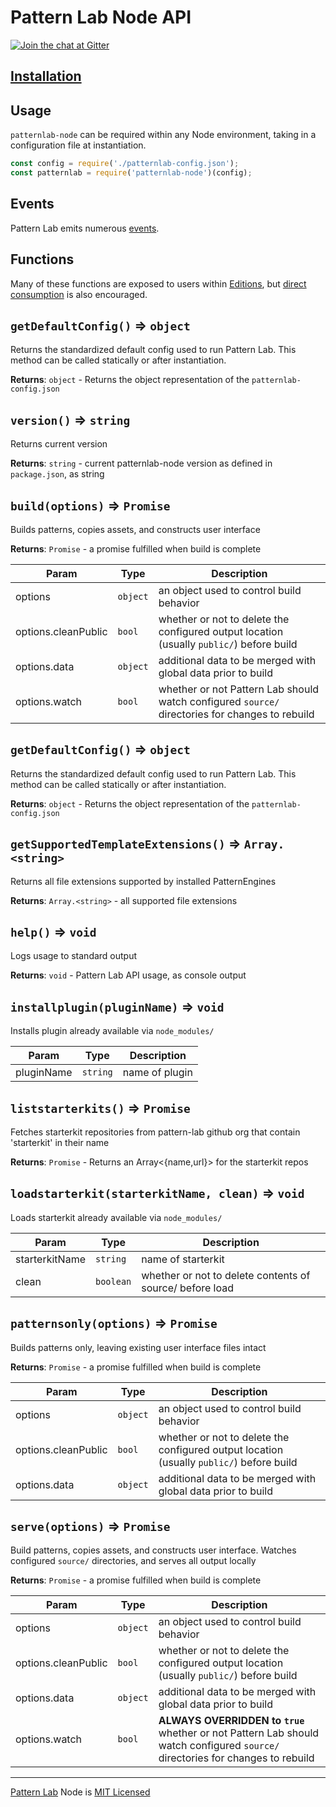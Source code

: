 # Pattern Lab Node API

[![Join the chat at Gitter](https://badges.gitter.im/pattern-lab/node.svg)](https://gitter.im/pattern-lab/node)

## [Installation](https://github.com/pattern-lab/patternlab-node#installation)

## Usage

`patternlab-node` can be required within any Node environment, taking in a configuration file at instantiation.

``` javascript
const config = require('./patternlab-config.json');
const patternlab = require('patternlab-node')(config);
```

## Events

Pattern Lab emits numerous [events](./events.md).

## Functions

Many of these functions are exposed to users within [Editions](https://github.com/pattern-lab/patternlab-node#editions), but [direct consumption](https://github.com/pattern-lab/patternlab-node#direct-consumption) is also encouraged.

## `getDefaultConfig()` ⇒ <code>object</code>

  Returns the standardized default config used to run Pattern Lab. This method can be called statically or after instantiation.

**Returns**: <code>object</code> - Returns the object representation of the `patternlab-config.json`  
## `version()` ⇒ <code>string</code>

  Returns current version

**Returns**: <code>string</code> - current patternlab-node version as defined in `package.json`, as string  
## `build(options)` ⇒ <code>Promise</code>

  Builds patterns, copies assets, and constructs user interface

**Returns**: <code>Promise</code> - a promise fulfilled when build is complete  

| Param | Type | Description |
| --- | --- | --- |
| options | <code>object</code> | an object used to control build behavior |
| options.cleanPublic | <code>bool</code> | whether or not to delete the configured output location (usually `public/`) before build |
| options.data | <code>object</code> | additional data to be merged with global data prior to build |
| options.watch | <code>bool</code> | whether or not Pattern Lab should watch configured `source/` directories for changes to rebuild |

## `getDefaultConfig()` ⇒ <code>object</code>

  Returns the standardized default config used to run Pattern Lab. This method can be called statically or after instantiation.

**Returns**: <code>object</code> - Returns the object representation of the `patternlab-config.json`  
## `getSupportedTemplateExtensions()` ⇒ <code>Array.&lt;string&gt;</code>

  Returns all file extensions supported by installed PatternEngines

**Returns**: <code>Array.&lt;string&gt;</code> - all supported file extensions  
## `help()` ⇒ <code>void</code>

  Logs usage to standard output

**Returns**: <code>void</code> - Pattern Lab API usage, as console output  
## `installplugin(pluginName)` ⇒ <code>void</code>

  Installs plugin already available via `node_modules/`


| Param | Type | Description |
| --- | --- | --- |
| pluginName | <code>string</code> | name of plugin |

## `liststarterkits()` ⇒ <code>Promise</code>

  Fetches starterkit repositories from pattern-lab github org that contain 'starterkit' in their name

**Returns**: <code>Promise</code> - Returns an Array<{name,url}> for the starterkit repos  
## `loadstarterkit(starterkitName, clean)` ⇒ <code>void</code>

  Loads starterkit already available via `node_modules/`


| Param | Type | Description |
| --- | --- | --- |
| starterkitName | <code>string</code> | name of starterkit |
| clean | <code>boolean</code> | whether or not to delete contents of source/ before load |

## `patternsonly(options)` ⇒ <code>Promise</code>

  Builds patterns only, leaving existing user interface files intact

**Returns**: <code>Promise</code> - a promise fulfilled when build is complete  

| Param | Type | Description |
| --- | --- | --- |
| options | <code>object</code> | an object used to control build behavior |
| options.cleanPublic | <code>bool</code> | whether or not to delete the configured output location (usually `public/`) before build |
| options.data | <code>object</code> | additional data to be merged with global data prior to build |

## `serve(options)` ⇒ <code>Promise</code>

  Build patterns, copies assets, and constructs user interface. Watches configured `source/` directories, and serves all output locally

**Returns**: <code>Promise</code> - a promise fulfilled when build is complete  

| Param | Type | Description |
| --- | --- | --- |
| options | <code>object</code> | an object used to control build behavior |
| options.cleanPublic | <code>bool</code> | whether or not to delete the configured output location (usually `public/`) before build |
| options.data | <code>object</code> | additional data to be merged with global data prior to build |
| options.watch | <code>bool</code> | **ALWAYS OVERRIDDEN to `true`** whether or not Pattern Lab should watch configured `source/` directories for changes to rebuild |

* * *

[Pattern Lab](http://patternlab.io) Node is [MIT Licensed](https://github.com/pattern-lab/patternlab-node/blob/master/LICENSE)
